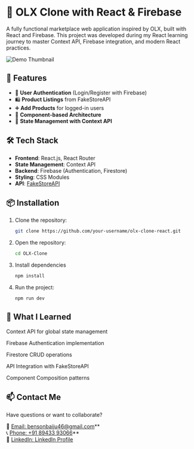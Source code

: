 # 🏪 OLX Clone with React & Firebase

A fully functional marketplace web application inspired by OLX, built with React and Firebase. This project was developed during my React learning journey to master Context API, Firebase integration, and modern React practices.

![Demo Thumbnail](https://img.youtube.com/vi/29T4vmg4Kow/maxresdefault.jpg)

## 🚀 Features

- 🔐 **User Authentication** (Login/Register with Firebase)
- 🛍️ **Product Listings** from FakeStoreAPI
- ➕ **Add Products** for logged-in users
- 🧩 **Component-based Architecture**
- 🔄 **State Management with Context API**

## 🛠️ Tech Stack

- **Frontend**: React.js, React Router
- **State Management**: Context API
- **Backend**: Firebase (Authentication, Firestore)
- **Styling**: CSS Modules
- **API**: [FakeStoreAPI](https://fakestoreapi.com/docs)

## 📦 Installation

1. Clone the repository:
   ```bash
   git clone https://github.com/your-username/olx-clone-react.git
    ```
2. Open the repository:
    ```bash
    cd OLX-Clone
    ```
3. Install dependencies
    ```bash
   npm install
   ```
4. Run the project:
    ```bash
    npm run dev
    ```

## 🧠 What I Learned
Context API for global state management

Firebase Authentication implementation

Firestore CRUD operations

API Integration with FakeStoreAPI

Component Composition patterns


## 📫 Contact Me
Have questions or want to collaborate?

📧 [Email: bensonbaiju46@gmail.com](mailto:bensonbaiju46@gmail.com)**  
📞 [Phone: +91 89433 93066](tel:+918943393066)**  
💼 [LinkedIn: LinkedIn Profile](https://linkedin.com/in/bensonbvaroor)  
